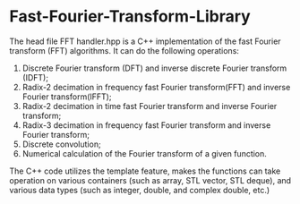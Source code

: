 # Fast-Fourier-Transform-Library
The head file FFT handler.hpp is a C++ implementation of the fast Fourier transform (FFT) algorithms. It can do the following operations:

1. Discrete Fourier transform (DFT) and inverse discrete Fourier transform (IDFT);
2. Radix-2 decimation in frequency fast Fourier transform(FFT) and inverse Fourier transform(IFFT);
3. Radix-2 decimation in time fast Fourier transform and inverse Fourier transform;
4. Radix-3 decimation in frequency fast Fourier transform and inverse Fourier transform;
5. Discrete convolution;
6. Numerical calculation of the Fourier transform of a given function.

The C++ code utilizes the template feature, makes the functions can take operation on various containers (such as array, STL vector, STL deque), and various data types (such as integer, double, and complex double, etc.)

